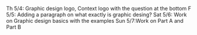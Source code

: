 Th 5/4: Graphic design logo, Context logo with the question at the bottom
F 5/5: Adding a paragraph on what exactly is graphic desing?
Sat 5/6: Work on Graphic design basics with the examples
Sun 5/7:Work on Part A and Part B
